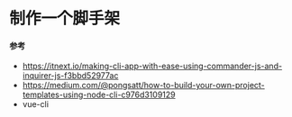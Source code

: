 # 制作一个脚手架





#### 参考
- https://itnext.io/making-cli-app-with-ease-using-commander-js-and-inquirer-js-f3bbd52977ac
- https://medium.com/@pongsatt/how-to-build-your-own-project-templates-using-node-cli-c976d3109129
- vue-cli